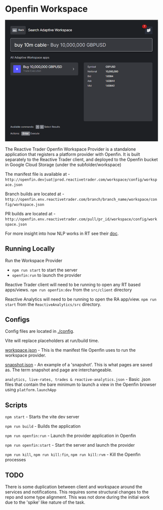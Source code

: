 # Openfin Workspace

<img src="./screenshot.PNG">

The Reactive Trader Openfin Workspace Provider is a standalone application that registers a platform provider with Openfin. It is built separately to the Reactive Trader client, and deployed to the Openfin bucket in Google Cloud Storage (under the subfolder/workspace)

The manifest file is available at - `http://openfin.dev|uat|prod.reactivetrader.com/workspace/config/workspace.json`

Branch builds are located at - 
`http://openfin.env.reactivetrader.com/branch/branch_name/workspace/config/workspace.json`

PR builds are located at -
`http://openfin.env.reactivetrader.com/pull/pr_id/workspace/config/workspace.json`

For more insight into how NLP works in RT see their [doc](https://github.com/AdaptiveConsulting/ReactiveTraderCloud/blob/master/src/server/cloud/nlp/README.md).

## Running Locally

Run the Workspace Provider 

- `npm run start` to start the server
- `openfin:run` to launch the provider

Reactive Trader client will need to be running to open any RT based apps/views. `npm run openfin:dev` from the `src/client` directory

Reactive Analytics will need to be running to open the RA app/view. `npm run start` from the `ReactiveAnalytics/src` directory.

## Configs

Config files are located in [./config](./config).

Vite will replace placeholders at run/build time.

[workspace.json](./config/workspace.json) - This is the manifest file Openfin uses to run the workspace provider.

[snapshot.json](./config/snaphot.json) - An example of a 'snapshot'. This is what pages are saved as. The term snapshot and page are interchangeable.

`analytics, live-rates, trades & reactive-analytics.json` - Basic .json files that contain the bare minimum to launch a view in the Openfin browser using `platform.launchApp`

## Scripts

`npm start` - Starts the vite dev server

`npm run build` - Builds the application

`npm run openfin:run` - Launch the provider application in Openfin

`npm run openfin:start` - Start the server and launch the provider

`npm run kill`, `npm run kill:fin`, `npm run kill:rvm` - Kill the Openfin processes

## TODO

There is some duplication between client and workspace around the services and notifications. This requires some structural changes to the repo and some type alignment. This was not done during the initial work due to the 'spike' like nature of the task.